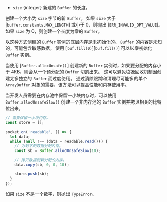 <!-- YAML
added: v5.12.0
-->

* `size` {integer} 新建的 `Buffer` 的长度。

创建一个大小为 `size` 字节的新 `Buffer`。
如果 `size` 大于 [`buffer.constants.MAX_LENGTH`] 或小于 0，则抛出 [`ERR_INVALID_OPT_VALUE`]。
如果 `size` 为 0，则创建一个长度为零的 `Buffer`。

以这种方式创建的 `Buffer` 实例的底层内存是未初始化的。
`Buffer` 的内容是未知的，可能包含敏感数据。
使用 [`buf.fill(0)`][`buf.fill()`] 可以以零初始化 `Buffer` 实例。

当使用 [`Buffer.allocUnsafe()`] 创建新的 `Buffer` 实例时，如果要分配的内存小于 4KB，则会从一个预分配的 `Buffer` 切割出来。
这可以避免垃圾回收机制因创建太多独立的 `Buffer` 而过度使用。
通过消除跟踪和清理尽可能多的单个 `ArrayBuffer` 对象的需要，该方法可以提高性能和内存使用率。

当开发人员需要在内存池中保留一小块内存时，可以使用 `Buffer.allocUnsafeSlow()` 创建一个非内存池的 `Buffer` 实例并拷贝相关的比特位出来。

```js
// 需要保留一小块内存。
const store = [];

socket.on('readable', () => {
  let data;
  while (null !== (data = readable.read())) {
    // 为剩下的数据分配内存。
    const sb = Buffer.allocUnsafeSlow(10);

    // 拷贝数据到新分配的内存。
    data.copy(sb, 0, 0, 10);

    store.push(sb);
  }
});
```

如果 `size` 不是一个数字，则抛出 `TypeError`。
